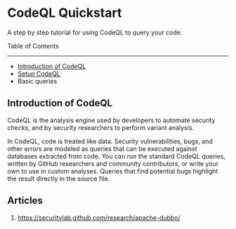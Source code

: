 # CodeQL Quickstart

A step by step tutorial for using CodeQL to query your code.

Table of Contents

---

* [Introduction of CodeQL](#introduction-of-codeql)
* [Setup CodeQL](/docs/Part%20I%20-%20Setup%20of%20CodeQL.md)
* Basic queries

## Introduction of CodeQL

CodeQL is the analysis engine used by developers to automate security checks, and by security researchers to perform variant analysis.

In CodeQL, code is treated like data. Security vulnerabilities, bugs, and other errors are modeled as queries that can be executed against databases extracted from code. You can run the standard CodeQL queries, written by GitHub researchers and community contributors, or write your own to use in custom analyses. Queries that find potential bugs highlight the result directly in the source file.

## Articles

1. https://securitylab.github.com/research/apache-dubbo/